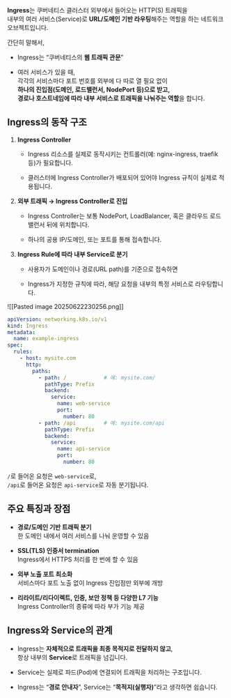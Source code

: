 **Ingress**는 쿠버네티스 클러스터 외부에서 들어오는 HTTP(S) 트래픽을  
내부의 여러 서비스(Service)로 **URL/도메인 기반 라우팅**해주는 역할을 하는 네트워크 오브젝트입니다.

간단히 말해서,

- Ingress는 “쿠버네티스의 **웹 트래픽 관문**”
    
- 여러 서비스가 있을 때,  
    각각의 서비스마다 포트 번호를 외부에 다 따로 열 필요 없이  
    **하나의 진입점(도메인, 로드밸런서, NodePort 등)으로 받고,  
    경로나 호스트네임에 따라 내부 서비스로 트래픽을 나눠주는 역할**을 합니다.

## Ingress의 동작 구조

1. **Ingress Controller**
    
    - Ingress 리소스를 실제로 동작시키는 컨트롤러(예: nginx-ingress, traefik 등)가 필요합니다.
        
    - 클러스터에 Ingress Controller가 배포되어 있어야 Ingress 규칙이 실제로 적용됩니다.
        
2. **외부 트래픽 → Ingress Controller로 진입**
    
    - Ingress Controller는 보통 NodePort, LoadBalancer, 혹은 클라우드 로드밸런서 뒤에 위치합니다.
        
    - 하나의 공용 IP/도메인, 또는 포트를 통해 접속합니다.
        
3. **Ingress Rule에 따라 내부 Service로 분기**
    
    - 사용자가 도메인이나 경로(URL path)를 기준으로 접속하면
        
    - Ingress가 지정한 규칙에 따라, 해당 요청을 내부의 특정 서비스로 라우팅합니다.

![[Pasted image 20250622230256.png]]

``` yml
apiVersion: networking.k8s.io/v1
kind: Ingress
metadata:
  name: example-ingress
spec:
  rules:
    - host: mysite.com
      http:
        paths:
          - path: /            # 예: mysite.com/
            pathType: Prefix
            backend:
              service:
                name: web-service
                port:
                  number: 80
          - path: /api         # 예: mysite.com/api
            pathType: Prefix
            backend:
              service:
                name: api-service
                port:
                  number: 80
```

`/`로 들어온 요청은 `web-service`로,  
`/api`로 들어온 요청은 `api-service`로 자동 분기됩니다.


## 주요 특징과 장점

- **경로/도메인 기반 트래픽 분기**  
    한 도메인 내에서 여러 서비스를 나눠 운영할 수 있음
    
- **SSL(TLS) 인증서 termination**  
    Ingress에서 HTTPS 처리를 한 번에 할 수 있음
    
- **외부 노출 포트 최소화**  
    서비스마다 포트 노출 없이 Ingress 진입점만 외부에 개방
    
- **리라이트/리다이렉트, 인증, 보안 정책 등 다양한 L7 기능**  
    Ingress Controller의 종류에 따라 부가 기능 제공

## Ingress와 Service의 관계

- Ingress는 **자체적으로 트래픽을 최종 목적지로 전달하지 않고**,  
    항상 내부의 **Service**로 트래픽을 넘깁니다.
    
- Service는 실제로 파드(Pod)에 연결되어 트래픽을 처리하는 구조입니다.
    
- Ingress는 “**경로 안내자**”, Service는 “**목적지(실행자)**”라고 생각하면 쉽습니다.